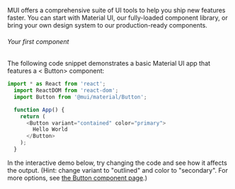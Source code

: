MUI offers a comprehensive suite of UI tools to help you ship new features faster. You can start with Material UI, our fully-loaded component library, or bring your own design system to our production-ready components.

<h6>Your first component</h6>
The following code snippet demonstrates a basic Material UI app that features a < Button> component:

~~~js
import * as React from 'react';
  import ReactDOM from 'react-dom';
  import Button from '@mui/material/Button';

  function App() {
    return (
      <Button variant="contained" color="primary">
        Hello World
      </Button>
    );
  }
~~~

In the interactive demo below, try changing the code and see how it affects the output. (Hint: change variant to "outlined" and color to "secondary". For more options, see [the Button component page](https://mui.com/material-ui/react-button/).)